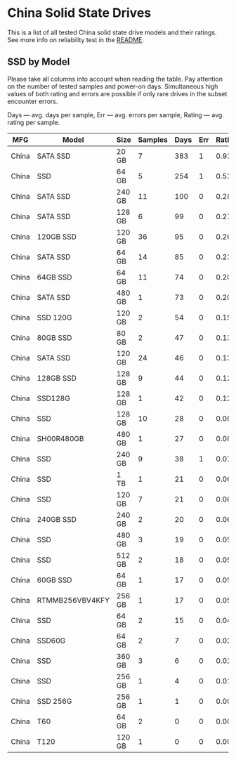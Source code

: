 China Solid State Drives
========================

This is a list of all tested China solid state drive models and their ratings. See
more info on reliability test in the [README](https://github.com/linuxhw/SMART).

SSD by Model
------------

Please take all columns into account when reading the table. Pay attention on the
number of tested samples and power-on days. Simultaneous high values of both rating
and errors are possible if only rare drives in the subset encounter errors.

Days   — avg. days per sample,
Err    — avg. errors per sample,
Rating — avg. rating per sample.

| MFG       | Model              | Size   | Samples | Days  | Err   | Rating |
|-----------|--------------------|--------|---------|-------|-------|--------|
| China     | SATA SSD           | 20 GB  | 7       | 383   | 1     | 0.93   |
| China     | SSD                | 64 GB  | 5       | 254   | 1     | 0.53   |
| China     | SATA SSD           | 240 GB | 11      | 100   | 0     | 0.28   |
| China     | SATA SSD           | 128 GB | 6       | 99    | 0     | 0.27   |
| China     | 120GB SSD          | 120 GB | 36      | 95    | 0     | 0.26   |
| China     | SATA SSD           | 64 GB  | 14      | 85    | 0     | 0.23   |
| China     | 64GB SSD           | 64 GB  | 11      | 74    | 0     | 0.20   |
| China     | SATA SSD           | 480 GB | 1       | 73    | 0     | 0.20   |
| China     | SSD 120G           | 120 GB | 2       | 54    | 0     | 0.15   |
| China     | 80GB SSD           | 80 GB  | 2       | 47    | 0     | 0.13   |
| China     | SATA SSD           | 120 GB | 24      | 46    | 0     | 0.13   |
| China     | 128GB SSD          | 128 GB | 9       | 44    | 0     | 0.12   |
| China     | SSD128G            | 128 GB | 1       | 42    | 0     | 0.12   |
| China     | SSD                | 128 GB | 10      | 28    | 0     | 0.08   |
| China     | SH00R480GB         | 480 GB | 1       | 27    | 0     | 0.08   |
| China     | SSD                | 240 GB | 9       | 38    | 1     | 0.07   |
| China     | SSD                | 1 TB   | 1       | 21    | 0     | 0.06   |
| China     | SSD                | 120 GB | 7       | 21    | 0     | 0.06   |
| China     | 240GB SSD          | 240 GB | 2       | 20    | 0     | 0.06   |
| China     | SSD                | 480 GB | 3       | 19    | 0     | 0.05   |
| China     | SSD                | 512 GB | 2       | 18    | 0     | 0.05   |
| China     | 60GB SSD           | 64 GB  | 1       | 17    | 0     | 0.05   |
| China     | RTMMB256VBV4KFY    | 256 GB | 1       | 17    | 0     | 0.05   |
| China     | SSD                | 64 GB  | 2       | 15    | 0     | 0.04   |
| China     | SSD60G             | 64 GB  | 2       | 7     | 0     | 0.02   |
| China     | SSD                | 360 GB | 3       | 6     | 0     | 0.02   |
| China     | SSD                | 256 GB | 1       | 4     | 0     | 0.01   |
| China     | SSD 256G           | 256 GB | 1       | 1     | 0     | 0.00   |
| China     | T60                | 64 GB  | 2       | 0     | 0     | 0.00   |
| China     | T120               | 120 GB | 1       | 0     | 0     | 0.00   |
